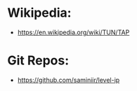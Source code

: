 # Wikipedia:

- https://en.wikipedia.org/wiki/TUN/TAP

# Git Repos:

- https://github.com/saminiir/level-ip
